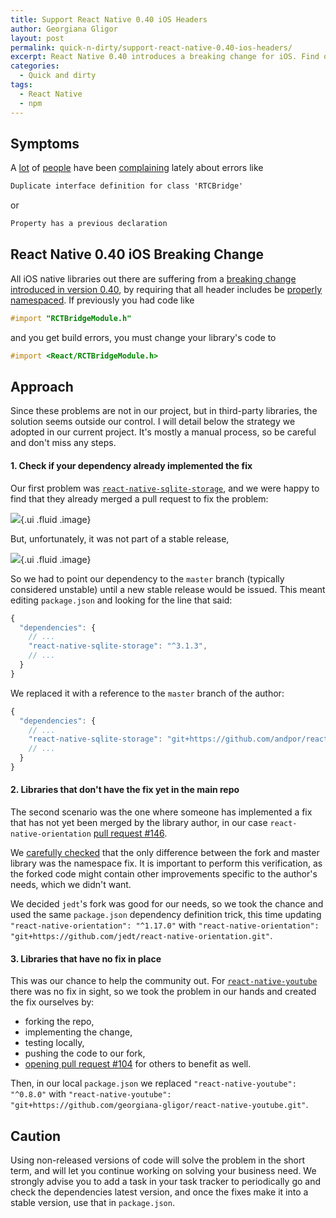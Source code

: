 ```yaml
---
title: Support React Native 0.40 iOS Headers
author: Georgiana Gligor
layout: post
permalink: quick-n-dirty/support-react-native-0.40-ios-headers/
excerpt: React Native 0.40 introduces a breaking change for iOS. Find out how to mitigate this in your current projects.
categories:
  - Quick and dirty
tags:
  - React Native
  - npm
---
```



## Symptoms

A [lot][err-react-native] of [people][err-sqlite-storage] have been [complaining][err-navigation] lately about errors like
```css
Duplicate interface definition for class 'RTCBridge'
```

or

```css
Property has a previous declaration
```

## React Native 0.40 iOS Breaking Change

All iOS native libraries out there are suffering from a [breaking change introduced in version 0.40](https://github.com/facebook/react-native/releases/tag/v0.40.0), by requiring that all header includes be [properly namespaced](https://github.com/facebook/react-native/commit/e1577df1fd70049ce7f288f91f6e2b18d512ff4d). If previously you had code like
```objectivec
#import "RCTBridgeModule.h"
```
and you get build errors, you must change your library's code to
```objectivec
#import <React/RCTBridgeModule.h>
```

## Approach

Since these problems are not in our project, but in third-party libraries, 
the solution seems outside our control. I will detail below the strategy 
we adopted in our current project. It's mostly a manual process, so be careful 
and don't miss any steps.

#### 1. Check if your dependency already implemented the fix

Our first problem was [`react-native-sqlite-storage`][src-sqlite-storage], and 
we were happy to find that they already merged a pull request to fix the problem:

![](/images/2017-01-26-react-native/react-native-sqlite-storage.jpg){.ui .fluid .image}

But, unfortunately, it was not part of a stable release,

![](/images/2017-01-26-react-native/react-native-sqlite-storage-unstable.jpg){.ui .fluid .image}

So we had to point our dependency to the `master` branch (typically considered 
unstable) until a new stable release would be issued. This meant editing `package.json` 
and looking for the line that said:
```js
{
  "dependencies": {
    // ...
    "react-native-sqlite-storage": "^3.1.3",
    // ...
  }
}
```

We replaced it with a reference to the `master` branch of the author:
```js
{
  "dependencies": {
    // ...
    "react-native-sqlite-storage": "git+https://github.com/andpor/react-native-sqlite-storage.git",
    // ...
  }
}
```

#### 2. Libraries that don't have the fix yet in the main repo

The second scenario was the one where someone has implemented a fix that has not yet been merged by the library author, in our case `react-native-orientation` [pull request #146][src-orientation].

We [carefully checked][src-orientation-compare] that the only difference between the fork and master library was the namespace fix. It is important to perform this verification, as the forked code might contain other improvements specific to the author's needs, which we didn't want.

We decided `jedt`'s fork was good for our needs, so we took the chance and used the same `package.json` dependency definition trick, this time updating `"react-native-orientation": "^1.17.0"` with `"react-native-orientation": "git+https://github.com/jedt/react-native-orientation.git"`. 

#### 3. Libraries that have no fix in place

This was our chance to help the community out. For [`react-native-youtube`][src-youtube] there was no fix in sight, so we took the problem in our hands and created the fix ourselves by:

- forking the repo,
- implementing the change, 
- testing locally,
- pushing the code to our fork,
- [opening pull request #104][src-youtube-our-fix] for others to benefit as well.

Then, in our local `package.json` we replaced `"react-native-youtube": "^0.8.0"` with `"react-native-youtube": "git+https://github.com/georgiana-gligor/react-native-youtube.git"`.

## Caution

Using non-released versions of code will solve the problem in the short term, and will let you continue working on solving your business need. We strongly advise you to add a task in your task tracker to periodically go and check the dependencies latest version, and once the fixes make it into a stable version, use that in `package.json`.

[err-react-native]: https://github.com/facebook/react-native/issues/11725
[err-navigation]: https://github.com/wix/react-native-navigation/issues/662
[err-sqlite-storage]: https://github.com/andpor/react-native-sqlite-storage/issues/119
[src-sqlite-storage]:  https://github.com/andpor/react-native-sqlite-storage
[src-orientation]: https://github.com/yamill/react-native-orientation/pull/146
[src-orientation-compare]: https://github.com/yamill/react-native-orientation/compare/master...jedt:master?expand=1
[src-youtube]: https://github.com/inProgress-team/react-native-youtube
[src-youtube-our-fix]: https://github.com/inProgress-team/react-native-youtube/pull/104
